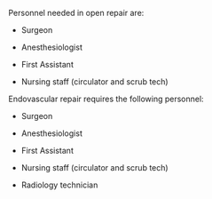 Personnel needed in open repair are:

- Surgeon

- Anesthesiologist

- First Assistant

- Nursing staff (circulator and scrub tech)

Endovascular repair requires the following personnel:

- Surgeon

- Anesthesiologist

- First Assistant

- Nursing staff (circulator and scrub tech)

- Radiology technician